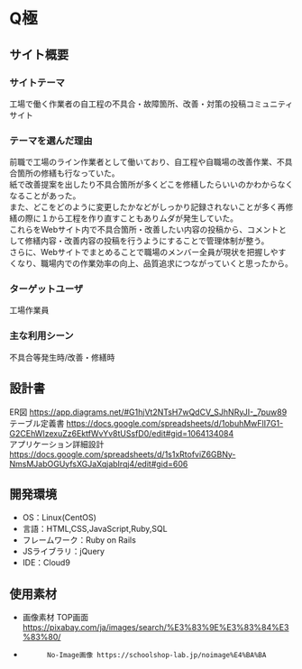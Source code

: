 #  Q極

## サイト概要
### サイトテーマ
工場で働く作業者の自工程の不具合・故障箇所、改善・対策の投稿コミュニティサイト

### テーマを選んだ理由
前職で工場のライン作業者として働いており、自工程や自職場の改善作業、不具合箇所の修繕も行なっていた。<br>
紙で改善提案を出したり不具合箇所が多くどこを修繕したらいいのかわからなくなることがあった。<br>
また、どこをどのように変更したかなどがしっかり記録されないことが多く再修繕の際に１から工程を作り直すこともありムダが発生していた。<br>
これらをWebサイト内で不具合箇所・改善したい内容の投稿から、コメントとして修繕内容・改善内容の投稿を行うようにすることで管理体制が整う。<br>
さらに、Webサイトでまとめることで職場のメンバー全員が現状を把握しやすくなり、職場内での作業効率の向上、品質追求につながっていくと思ったから。

### ターゲットユーザ
工場作業員

### 主な利用シーン
不具合等発生時/改善・修繕時

## 設計書
ER図 https://app.diagrams.net/#G1hjVt2NTsH7wQdCV_SJhNRyJI-_7puw89<br>
テーブル定義書 https://docs.google.com/spreadsheets/d/1obuhMwFlI7G1-G2CEhWIzexuZz6EktfWvYv8tUSsfD0/edit#gid=1064134084<br>
アプリケーション詳細設計 https://docs.google.com/spreadsheets/d/1s1xRtofviZ6GBNy-NmsMJabOGUyfsXGJaXqjabIrqj4/edit#gid=606

## 開発環境
- OS：Linux(CentOS)
- 言語：HTML,CSS,JavaScript,Ruby,SQL
- フレームワーク：Ruby on Rails
- JSライブラリ：jQuery
- IDE：Cloud9

## 使用素材
- 画像素材  TOP画面 https://pixabay.com/ja/images/search/%E3%83%9E%E3%83%84%E3%83%80/
-           No-Image画像 https://schoolshop-lab.jp/noimage%E4%BA%BA
